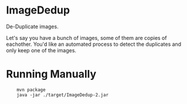 # ImageDedup
De-Duplicate images.  
  
Let's say you have a bunch of images, some of them are copies of eachother.
You'd like an automated process to detect the duplicates and only keep one of
the images.

# Running Manually

        mvn package
        java -jar ./target/ImageDedup-2.jar